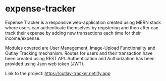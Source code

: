 # expense-tracker
Expense Tracker is a responsive web-application created using MERN stack where users can authenticate themselves by registering and then after can track their expense by adding new transactions each time for their income/expense. 

Modules covered are User Management, Image-Upload Functionality and Outlay Tracking mechanism.
Routes for users and their transaction have been created using REST API. 
Authentication and Authorization has been provided using Json web token (JWT).

Link to the project: https://outlay-tracker.netlify.app

